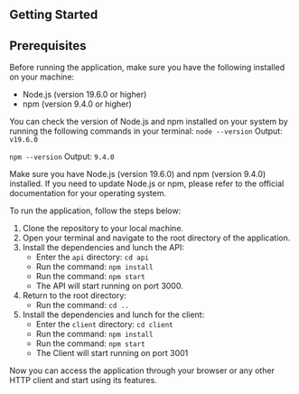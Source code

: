 Getting Started
---------------

Prerequisites
-------------

Before running the application, make sure you have the following installed on your machine:

-   Node.js (version 19.6.0 or higher)
-   npm (version 9.4.0 or higher)

You can check the version of Node.js and npm installed on your system by running the following commands in your terminal:
`node --version`
Output: `v19.6.0`

`npm --version`
Output: `9.4.0`

Make sure you have Node.js (version 19.6.0) and npm (version 9.4.0) installed. If you need to update Node.js or npm, please refer to the official documentation for your operating system.

To run the application, follow the steps below:

1.  Clone the repository to your local machine.
2.  Open your terminal and navigate to the root directory of the application.
3.  Install the dependencies and lunch the API:
    -   Enter the `api` directory: `cd api`
    -   Run the command: `npm install`
    -   Run the command: `npm start`
    -   The API will start running on port 3000.
5.  Return to the root directory:
    -   Run the command: `cd ..`
6.  Install the dependencies and lunch for the client:
    -   Enter the `client` directory: `cd client`
    -   Run the command: `npm install`
    -   Run the command: `npm start`
    -   The Client will start running on port 3001

Now you can access the application through your browser or any other HTTP client and start using its features.